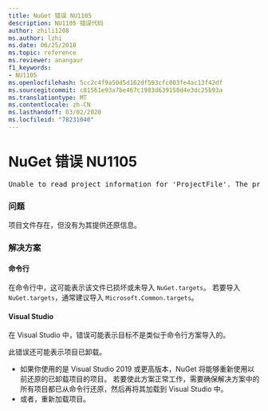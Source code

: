 ```yaml
---
title: NuGet 错误 NU1105
description: NU1105 错误代码
author: zhili1208
ms.author: lzhi
ms.date: 06/25/2018
ms.topic: reference
ms.reviewer: anangaur
f1_keywords:
- NU1105
ms.openlocfilehash: 5cc2c4f9a50d5d162df593cfc003fe4ac13f42df
ms.sourcegitcommit: c81561e93a7be467c1983d639158d4e3dc25b93a
ms.translationtype: MT
ms.contentlocale: zh-CN
ms.lasthandoff: 03/02/2020
ms.locfileid: "78231040"
---
```

# <a name="nuget-error-nu1105"></a>NuGet 错误 NU1105

<pre>Unable to read project information for 'ProjectFile'. The project file may be invalid or missing targets required for restore.</pre>

### <a name="issue"></a>问题
项目文件存在，但没有为其提供还原信息。

### <a name="solution"></a>解决方案

#### <a name="command-line"></a>命令行

在命令行中，这可能表示该文件已损坏或未导入 `NuGet.targets`。
若要导入 `NuGet.targets`，通常建议导入 `Microsoft.Common.targets`。

#### <a name="visual-studio"></a>Visual Studio

在 Visual Studio 中，错误可能表示目标不是类似于命令行方案导入的。

此错误还可能表示项目已卸载。

* 如果你使用的是 Visual Studio 2019 或更高版本，NuGet 将能够重新使用以前还原的已卸载项目的项目。 若要使此方案正常工作，需要确保解决方案中的所有项目都已从命令行还原，然后再将其加载到 Visual Studio 中。
* 或者，重新加载项目。
